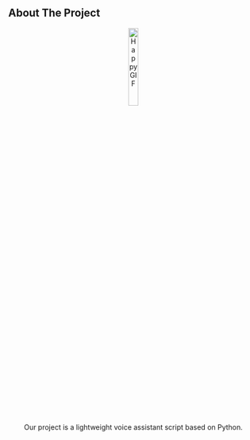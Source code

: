 ## About The Project

<div style="text-align:center;">
  <img src="https://github.com/salimizel/Voice-Assistance/blob/master/Happy.gif" alt="Happy GIF" width="20%">
  <p>Our project is a lightweight voice assistant script based on Python.</p>
</div>
